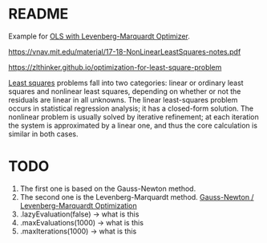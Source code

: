 README
====

Example for [OLS with Levenberg-Marquardt Optimizer](https://commons.apache.org/proper/commons-math/userguide/leastsquares.html).

https://vnav.mit.edu/material/17-18-NonLinearLeastSquares-notes.pdf

https://zlthinker.github.io/optimization-for-least-square-problem

[Least squares](https://en.wikipedia.org/wiki/Least_squares#:~:text=Least%20squares%20problems%20fall%20into,has%20a%20closed%2Dform%20solution) problems fall into two categories: linear or ordinary least squares and nonlinear least squares, depending on whether or not the residuals are linear in all unknowns. The linear least-squares problem occurs in statistical regression analysis; it has a closed-form solution. The nonlinear problem is usually solved by iterative refinement; at each iteration the system is approximated by a linear one, and thus the core calculation is similar in both cases.

# TODO

1. The first one is based on the Gauss-Newton method. 
2. The second one is the Levenberg-Marquardt method. [Gauss-Newton / Levenberg-Marquardt Optimization](https://mat.uab.cat/~alseda/MasterOpt/optimization.pdf)
3. .lazyEvaluation(false) -> what is this
4. .maxEvaluations(1000)  -> what is this
5. .maxIterations(1000) -> what is this
